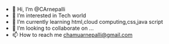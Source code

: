 - 👋 Hi, I’m @CArnepalli
- 👀 I’m interested in Tech world
- 🌱 I’m currently learning html,cloud computing,css,java script
- 💞️ I’m looking to collaborate on ...
- 📫 How to reach me chamuarnepalli@gmail.com

<!---
CArnepalli/CArnepalli is a ✨ special ✨ repository because its `README.md` (this file) appears on your GitHub profile.
You can click the Preview link to take a look at your changes.
--->
